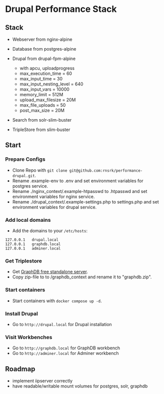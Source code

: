 # Drupal Performance Stack

## Stack
* Webserver from nginx-alpine
* Database from postgres-alpine
* Drupal from drupal-fpm-alpine
	+ with apcu, uploadprogress
	+ max_execution_time = 60
	+ max_input_time = 30
	+ max_input_nesting_level = 640
	+ max_input_vars = 10000
	+ memory_limit = 512M
	+ upload_max_filesize = 20M
	+ max_file_uploads = 50
	+ post_max_size = 20M

* Search from solr-slim-buster
* TripleStore from slim-buster

## Start

### Prepare Configs
* Clone Repo with `git clone git@github.com:rnsrk/performance-drupal.git`.
* Rename .example-env to .env and set environment variables for postgres service.
* Rename ./nginx_context/.example-htpasswd to .htpasswd and set environment variables for nginx service.
* Rename ./drupal_context/.example-settings.php to settings.php and set environment variables for drupal service.

### Add local domains
* Add the domains to your `/etc/hosts`:
```
127.0.0.1	drupal.local
127.0.0.1	graphdb.local
127.0.0.1	adminer.local
```
### Get Triplestore
* Get [GraphDB free standalone server](https://graphdb.ontotext.com/).
* Copy zip-file to to /graphdb_context and rename it to "graphdb.zip".

### Start containers
* Start containers with `docker compose up -d`.

### Install Drupal
* Go to `http://drupal.local` for Drupal installation

### Visit Workbenches
* Go to `http://graphdb.local` for GraphDB workbench
* Go to `http://adminer.local` for Adminer workbench

## Roadmap
* implement iipserver correctly
* have readable/writable mount volumes for postgres, solr, graphdb
